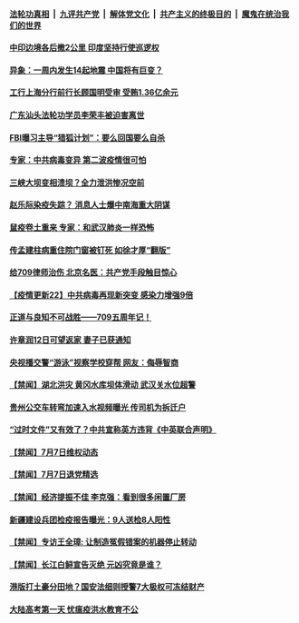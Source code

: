 ####  [法轮功真相](../../../../basic/blob/master/README.md?t=07081731) &nbsp;|&nbsp; [九评共产党](../../../../9ping.md/blob/master/README.md?t=07081731) &nbsp;|&nbsp; [解体党文化](../../../../jtdwh.md/blob/master/README.md?t=07081731)  &nbsp;|&nbsp; [共产主义的终极目的](../../../../gczydzjmd.md/blob/master/README.md?t=07081731) &nbsp;|&nbsp; [魔鬼在统治我们的世界](../../../../mgztzwmdsj.md/blob/master/README.md?t=07081731) 

#### [中印边境各后撤2公里 印度坚持行使巡逻权](../pages/prog204/a102888779.md?t=07081731) 

#### [异象：一周内发生14起地震 中国将有巨变？](../pages/prog204/a102888745.md?t=07081731) 

#### [工行上海分行前行长顾国明受审 受贿1.36亿余元](../pages/prog204/a102888751.md?t=07081731) 


#### [广东汕头法轮功学员李荣丰被迫害离世](../pages/prog204/a102888726.md?t=07081731) 


#### [FBI曝习主导“猎狐计划”：要么回国要么自杀](../pages/prog204/a102888646.md?t=07081731) 

#### [专家：中共病毒变异 第二波疫情很可怕](../pages/prog204/a102888638.md?t=07081731) 

#### [三峡大坝变相溃坝？全力泄洪惨况空前](../pages/prog204/a102888632.md?t=07081731) 

#### [赵乐际染疫失踪？ 消息人士爆中南海重大阴谋](../pages/prog204/a102888603.md?t=07081731) 

#### [鼠疫卷土重来 专家：和武汉肺炎一样恐怖](../pages/prog204/a102888580.md?t=07081731) 


#### [传孟建柱病重住院门窗被钉死 如徐才厚“翻版”](../pages/prog204/a102888511.md?t=07081731) 

#### [给709律师治伤 北京名医：共产党手段触目惊心](../pages/prog204/a102888462.md?t=07081731) 

#### [【疫情更新22】中共病毒再现新突变 感染力增强9倍](../pages/prog204/a102886813.md?t=07081731) 

#### [正道与良知不可战胜——709五周年记！](../pages/prog204/a102888434.md?t=07081731) 


#### [许章润12日可望返家 妻子已获通知](../pages/prog204/a102888178.md?t=07081731) 

#### [央视播交警“游泳”视察学校穿帮 网友：侮辱智商](../pages/prog204/a102888326.md?t=07081731) 

#### [【禁闻】湖北洪灾 黄冈水库坝体滑动 武汉关水位超警](../pages/prog204/a102888383.md?t=07081731) 

#### [贵州公交车转弯加速入水视频曝光 传司机为拆迁户](../pages/prog204/a102888192.md?t=07081731) 

#### [“过时文件”又有效了？中共宣称英方违背《中英联合声明》](../pages/prog204/a102888237.md?t=07081731) 

#### [【禁闻】7月7日维权动态](../pages/prog204/a102888307.md?t=07081731) 

#### [【禁闻】7月7日退党精选](../pages/prog204/a102888318.md?t=07081731) 

#### [【禁闻】经济提振不佳 李克强：看到很多闲置厂房](../pages/prog204/a102888275.md?t=07081731) 

#### [新疆建设兵团检疫报告曝光：9人送检8人阳性](../pages/prog204/a102888264.md?t=07081731) 

#### [【禁闻】专访王全璋: 让制造冤假错案的机器停止转动](../pages/prog204/a102888255.md?t=07081731) 

#### [【禁闻】长江白鲟宣告灭绝 元凶究竟是谁？](../pages/prog204/a102888209.md?t=07081731) 

#### [港版打土豪分田地？国安法细则授警7大极权可冻结财产](../pages/prog204/a102888132.md?t=07081731) 

#### [大陆高考第一天 忧瘟疫洪水教育不公](../pages/prog204/a102888100.md?t=07081731) 


